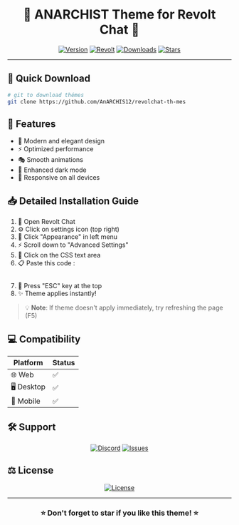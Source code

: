 <div align="center">

# 🌌 ANARCHIST Theme for Revolt Chat 🌌


[![Version](https://img.shields.io/badge/VERSION-1.0.0-e535ab?style=for-the-badge&labelColor=black)](https://github.com/AnARCHIS12/antidroitard-)
[![Revolt](https://img.shields.io/badge/REVOLT-COMPATIBLE-ff4655?style=for-the-badge&labelColor=black&logo=revolt.chat)](https://revolt.chat)
[![Downloads](https://img.shields.io/badge/DOWNLOADS-1K+-00ff00?style=for-the-badge&labelColor=black)](https://github.com/AnARCHIS12/antidroitard-)
[![Stars](https://img.shields.io/badge/⭐_STARS-50+-FFD700?style=for-the-badge&labelColor=black)](https://github.com/AnARCHIS12/antidroitard-)

---

</div>

## 🚀 Quick Download

```bash
# git to download thémes 
git clone https://github.com/AnARCHIS12/revolchat-th-mes
```

## 🎨 Features

- 🌈 Modern and elegant design
- ⚡ Optimized performance
- 🎭 Smooth animations
- 🌙 Enhanced dark mode
- 📱 Responsive on all devices

## 📥 Detailed Installation Guide

1. 🔧 Open Revolt Chat
2. ⚙️ Click on settings icon (top right)
3. 🎨 Click "Appearance" in left menu
4. ⚡ Scroll down to "Advanced Settings"
5. 📝 Click on the CSS text area
6. 📋 Paste this code :
```css

```
7. 💾 Press "ESC" key at the top 
8. ✨ Theme applies instantly!

> 💡 **Note**: If theme doesn't apply immediately, try refreshing the page (F5)

## 💻 Compatibility

| Platform | Status |
|----------|--------|
| 🌐 Web | ✅ |
| 🖥️ Desktop | ✅ |
| 📱 Mobile | ✅ |

## 🛠️ Support

<div align="center">

[![Discord](https://img.shields.io/badge/DISCORD-Support-5865F2?style=for-the-badge&logo=discord&logoColor=white&labelColor=black)](https://discord.gg/support)
[![Issues](https://img.shields.io/badge/GITHUB-Issues-ff4655?style=for-the-badge&logo=github&logoColor=white&labelColor=black)](https://github.com/issues)

</div>

## ⚖️ License

<div align="center">

[![License](https://img.shields.io/badge/LICENSE-MIT-blue?style=for-the-badge&labelColor=black)](LICENSE)

</div>

---

<div align="center">

### ⭐ Don't forget to star if you like this theme! ⭐

</div>


